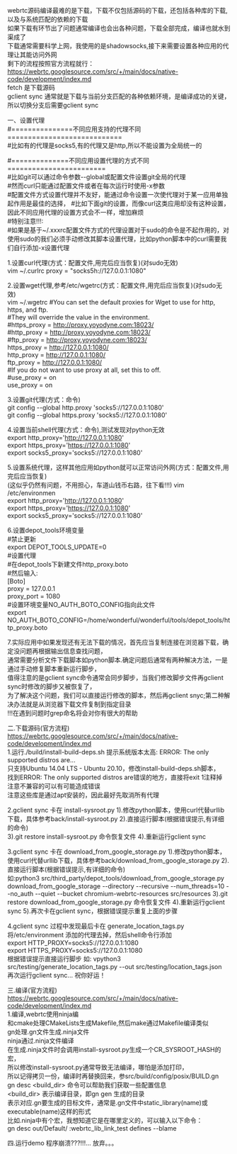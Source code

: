 webrtc源码编译最难的是下载，下载不仅包括源码的下载，还包括各种库的下载,以及与系统匹配的依赖的下载  
如果下载有环节出了问题通常编译也会出各种问题，下载全部完成，编译也就水到渠成了  
下载通常需要科学上网，我使用的是shadowsocks,接下来需要设置各种应用的代理让其能访问外网  
剩下的流程按照官方流程就行：  
https://webrtc.googlesource.com/src/+/main/docs/native-code/development/index.md  
fetch 是下载源码  
gclient sync 通常就是下载与当前分支匹配的各种依赖环境，是编译成功的关键，所以切换分支后需要gclient sync  

一、设置代理  
#===============不同应用支持的代理不同============================  
#比如有的代理是socks5,有的代理又是http,所以不能设置为全局统一的  

#==============不同应用设置代理的方式不同========================  
#比如git可以通过命令参数--global或配置文件设置git全局的代理  
#然而curl只能通过配置文件或者在每次运行时使用-x参数  
#配置文件方式设置代理并不友好，能通过命令设置一次使代理对于某一应用单独起作用是最佳的选择，
#比如下面git的设置，而像curl这类应用却没有这种设置，因此不同应用代理的设置方式会不一样，增加麻烦  
#特别注意!!!:  
#如果是基于~/.xxxrc配置文件方式的代理设置对于sudo的命令是不起作用的，对使用sudo的我们必须手动修改其脚本设置代理，比如python脚本中的curl需要我们自行添加-x设置代理  

1.设置curl代理(方式：配置文件,用完后应当恢复)(对sudo无效)  
vim ~/.curlrc
proxy = "socks5h://127.0.0.1:1080"  

2.设置wget代理,参考/etc/wgetrc(方式：配置文件,用完后应当恢复)(对sudo无效)  
vim ~/.wgetrc
#You can set the default proxies for Wget to use for http, https, and ftp.  
#They will override the value in the environment.  
#https_proxy = http://proxy.yoyodyne.com:18023/  
#http_proxy = http://proxy.yoyodyne.com:18023/  
#ftp_proxy = http://proxy.yoyodyne.com:18023/  
https_proxy = http://127.0.0.1:1080/  
http_proxy = http://127.0.0.1:1080/  
ftp_proxy = http://127.0.0.1:1080/  
#If you do not want to use proxy at all, set this to off.  
#use_proxy = on  
use_proxy = on  

3.设置git代理(方式：命令)  
git config --global http.proxy 'socks5://127.0.0.1:1080'  
git config --global https.proxy 'socks5://127.0.0.1:1080'  

4.设置当前shell代理(方式：命令),测试发现对python无效  
export http_proxy='http://127.0.0.1:1080'  
export https_proxy='https://127.0.0.1:1080'  
export socks5_proxy='socks5://127.0.0.1:1080'  

5.设置系统代理，这样其他应用如python就可以正常访问外网(方式：配置文件,用完后应当恢复)  
(这似乎仍然有问题，不用担心，车道山钱币右路，往下看!!!)
vim /etc/environmen  
export http_proxy='http://127.0.0.1:1080'  
export https_proxy='https://127.0.0.1:1080'  
export socks5_proxy='socks5://127.0.0.1:1080'  

6.设置depot_tools环境变量  
#禁止更新  
export DEPOT_TOOLS_UPDATE=0  
#设置代理  
#在depot_tools下新建文件http_proxy.boto  
#然后输入:  
 	[Boto]  
 	proxy = 127.0.0.1  
 	proxy_port = 1080  
#设置环境变量NO_AUTH_BOTO_CONFIG指向此文件  
export NO_AUTH_BOTO_CONFIG=/home/wonderful/wonderful/tools/depot_tools/http_proxy.boto  

7.实际应用中如果发现还有无法下载的情况，首先应当复制连接在浏览器下载，确定没问题再根据输出信息查找问题，  
通常需要分析文件下载脚本如python脚本.确定问题后通常有两种解决方法，一是通过手动修复脚本重新运行脚步，  
值得注意的是gclient sync命令通常会同步脚步，当我们修改脚步文件再gclient sync时修改的脚步又被恢复了，  
为了解决这个问题，我们可以直接运行修改的脚本，然后再gclient snyc;第二种解决办法就是从浏览器下载文件复制到指定目录  
!!!在遇到问题时grep命名将会对你有很大的帮助  

二.下载源码(官方流程)  
https://webrtc.googlesource.com/src/+/main/docs/native-code/development/index.md  
1.运行./build/install-build-deps.sh 提示系统版本太高: ERROR: The only supported distros are...  
	只支持Ubuntu 14.04 LTS - Ubuntu 20.10，修改install-build-deps.sh脚本，  
	找到ERROR: The only supported distros are错误的地方，直接将exit 1注释掉  
	注意不兼容的可以有可能造成错误  
	注意这些库是通过apt安装的，因此最好先取消所有代理

2.gclient sync 卡在 install-sysroot.py
	1).修改python脚本，使用curl代替urllib下载，具体参考back/install-sysroot.py
 	2).直接运行脚本(根据错误提示,有详细的命令)	
	3).git restore install-sysroot.py 命令恢复文件
	4).重新运行gclient sync

3.gclient sync 卡在 download_from_google_storage.py
	1).修改python脚本，使用curl代替urllib下载，具体参考back/download_from_google_storage.py
 	2).直接运行脚本(根据错误提示,有详细的命令)	
	   如:python3 src/third_party/depot_tools/download_from_google_storage.py download_from_google_storage --directory --recursive --num_threads=10 --no_auth --quiet --bucket chromium-webrtc-resources src/resources
	3).git restore download_from_google_storage.py 命令恢复文件
	4).重新运行gclient sync
	5).再次卡在gclient sync，根据错误提示重复上面的步骤
	
4.gclient sync 过程中发现最后卡在 generate_location_tags.py 
	将/etc/environment 添加的代理去掉，然后shell命令行添加  
	export HTTP_PROXY=socks5://127.0.0.1:1080  
	export HTTPS_PROXY=socks5://127.0.0.1:1080  
	根据错误提示直接运行脚步
	如: vpython3 src/testing/generate_location_tags.py --out src/testing/location_tags.json  
	再次运行gclient sync...
	祝你好运！
	
	

三.编译(官方流程)  
https://webrtc.googlesource.com/src/+/main/docs/native-code/development/index.md  
1.编译,webrtc使用ninja编  
	和cmake处理CMakeLists生成Makefile,然后make通过Makefile编译类似  
	gn处理.gn文件生成.ninja文件  
	ninja通过.ninja文件编译  
	在生成.ninja文件时会调用install-sysroot.py生成一个CR_SYSROOT_HASH的宏，  
	所以修改install-sysroot.py通常导致无法编译，哪怕是添加打印，  
	所以记得拷贝一份，编译时再替换回来，参src/build/config/posix/BUILD.gn  
	gn desc <build_dir> <targetname> 命令可以帮助我们获取一些配置信息  
	<build_dir> 表示编译目录，即gn gen 生成的目录  
	<targetname> 表示对应.gn要生成的目标文件，通常是.gn文件中static_library(name)或executable(name)这样的形式  
	比如.ninja中有个宏，我想知道它是在哪里定义的，可以输入以下命令：  
	gn desc out/Default/ :webrtc_lib_link_test defines --blame  


四.运行demo
	程序崩溃???!!!...
	放弃。。。
